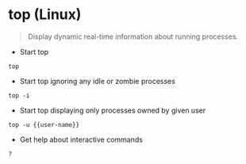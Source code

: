 # top (Linux)

> Display dynamic real-time information about running processes.

- Start top

`top`

- Start top ignoring any idle or zombie processes

`top -i`

- Start top displaying only processes owned by given user

`top -u {{user-name}}`

- Get help about interactive commands

`?`
